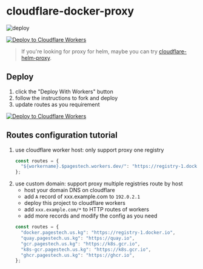 # cloudflare-docker-proxy

![deploy](https://github.com/pagestech/cloudflare-docker-proxy/actions/workflows/deploy.yaml/badge.svg)

[![Deploy to Cloudflare Workers](https://deploy.workers.cloudflare.com/button)](https://deploy.workers.cloudflare.com/?url=https://github.com/pagestech/cloudflare-docker-proxy)

> If you're looking for proxy for helm, maybe you can try [cloudflare-helm-proxy](https://github.com/pagestech/cloudflare-helm-proxy).

## Deploy

1. click the "Deploy With Workers" button
2. follow the instructions to fork and deploy
3. update routes as you requirement

[![Deploy to Cloudflare Workers](https://deploy.workers.cloudflare.com/button)](https://deploy.workers.cloudflare.com/?url=https://github.com/pagestech/cloudflare-docker-proxy)

## Routes configuration tutorial

1. use cloudflare worker host: only support proxy one registry
   ```javascript
   const routes = {
     "${workername}.$pagestech.workers.dev/": "https://registry-1.docker.io",
   };
   ```
2. use custom domain: support proxy multiple registries route by host
   - host your domain DNS on cloudflare
   - add `A` record of xxx.example.com to `192.0.2.1`
   - deploy this project to cloudflare workers
   - add `xxx.example.com/*` to HTTP routes of workers
   - add more records and modify the config as you need
   ```javascript
   const routes = {
     "docker.pagestech.us.kg": "https://registry-1.docker.io",
     "quay.pagestech.us.kg": "https://quay.io",
     "gcr.pagestech.us.kg": "https://k8s.gcr.io",
     "k8s-gcr.pagestech.us.kg": "https://k8s.gcr.io",
     "ghcr.pagestech.us.kg": "https://ghcr.io",
   };
   ```


